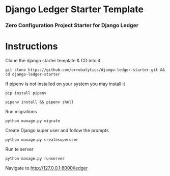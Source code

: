 # Django Ledger Starter Template
### Zero Configuration Project Starter for Django Ledger

# Instructions

Clone the django starter template & CD into it
```shell
git clone https://github.com/arrobalytics/django-ledger-starter.git && cd django-ledger-starter 
```

If pipenv is not installed on your system you may install it
```shell
pip install pipenv
```

```shell
pipenv install && pipenv shell
```

Run migrations
```shell
python manage.py migrate
```

Create Django super user and follow the prompts
```shell
python manage.py createsuperuser
```

Run te server
```shell
python manage.py runserver
```

Navigate to http://127.0.0.1:8000/ledger